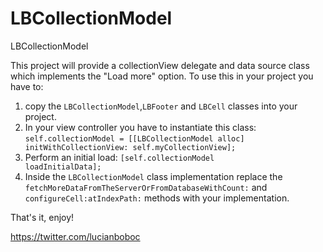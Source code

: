 LBCollectionModel
====================================

LBCollectionModel
 
This project will provide a collectionView delegate and data source class which implements the "Load more" option.
To use this in your project you have to:
 
1. copy the <code>LBCollectionModel</code>,<code>LBFooter</code> and <code>LBCell</code> classes into your project.
2. In your view controller you have to instantiate this class:
<code>self.collectionModel = [[LBCollectionModel alloc] initWithCollectionView: self.myCollectionView];</code>
3. Perform an initial load: <code>[self.collectionModel loadInitialData];</code>
4. Inside the <code>LBCollectionModel</code> class implementation replace the <code>fetchMoreDataFromTheServerOrFromDatabaseWithCount:</code> and <code>configureCell:atIndexPath:</code> methods with your implementation.
 
That's it, enjoy!
 
https://twitter.com/lucianboboc
